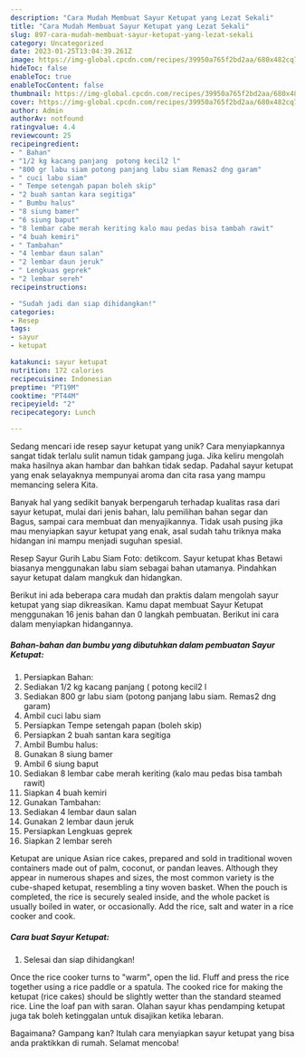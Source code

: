 ```yaml
---
description: "Cara Mudah Membuat Sayur Ketupat yang Lezat Sekali"
title: "Cara Mudah Membuat Sayur Ketupat yang Lezat Sekali"
slug: 897-cara-mudah-membuat-sayur-ketupat-yang-lezat-sekali
category: Uncategorized
date: 2023-01-25T13:04:39.261Z
image: https://img-global.cpcdn.com/recipes/39950a765f2bd2aa/680x482cq70/sayur-ketupat-foto-resep-utama.jpg
hideToc: false
enableToc: true
enableTocContent: false
thumbnail: https://img-global.cpcdn.com/recipes/39950a765f2bd2aa/680x482cq70/sayur-ketupat-foto-resep-utama.jpg
cover: https://img-global.cpcdn.com/recipes/39950a765f2bd2aa/680x482cq70/sayur-ketupat-foto-resep-utama.jpg
author: Admin
authorAv: notfound
ratingvalue: 4.4
reviewcount: 25
recipeingredient:
- " Bahan"
- "1/2 kg kacang panjang  potong kecil2 l"
- "800 gr labu siam potong panjang labu siam Remas2 dng garam"
- " cuci labu siam"
- " Tempe setengah papan boleh skip"
- "2 buah santan kara segitiga"
- " Bumbu halus"
- "8 siung bamer"
- "6 siung baput"
- "8 lembar cabe merah keriting kalo mau pedas bisa tambah rawit"
- "4 buah kemiri"
- " Tambahan"
- "4 lembar daun salan"
- "2 lembar daun jeruk"
- " Lengkuas geprek"
- "2 lembar sereh"
recipeinstructions:

- "Sudah jadi dan siap dihidangkan!"
categories:
- Resep
tags:
- sayur
- ketupat

katakunci: sayur ketupat 
nutrition: 172 calories
recipecuisine: Indonesian
preptime: "PT19M"
cooktime: "PT44M"
recipeyield: "2"
recipecategory: Lunch

---
```





Sedang mencari ide resep sayur ketupat yang unik? Cara menyiapkannya sangat tidak terlalu sulit namun tidak gampang juga. Jika keliru mengolah maka hasilnya akan hambar dan bahkan tidak sedap. Padahal sayur ketupat yang enak selayaknya mempunyai aroma dan cita rasa yang mampu memancing selera Kita.





Banyak hal yang sedikit banyak berpengaruh terhadap kualitas rasa dari sayur ketupat, mulai dari jenis bahan, lalu pemilihan bahan segar dan Bagus, sampai cara membuat dan menyajikannya. Tidak usah pusing jika mau menyiapkan sayur ketupat yang enak,      asal sudah tahu triknya maka hidangan ini mampu menjadi suguhan spesial.














Resep Sayur Gurih Labu Siam Foto: detikcom. Sayur ketupat khas Betawi biasanya menggunakan labu siam sebagai bahan utamanya. Pindahkan sayur ketupat dalam mangkuk dan hidangkan.






Berikut ini ada beberapa cara mudah dan praktis dalam mengolah sayur ketupat yang siap dikreasikan. Kamu dapat membuat Sayur Ketupat menggunakan 16 jenis bahan dan 0 langkah pembuatan. Berikut ini cara dalam menyiapkan hidangannya.

<!--inarticleads1-->

##### Bahan-bahan dan bumbu yang dibutuhkan dalam pembuatan Sayur Ketupat:

1. Persiapkan  Bahan:
1. Sediakan 1/2 kg kacang panjang ( potong kecil2 l
1. Sediakan 800 gr labu siam (potong panjang labu siam. Remas2 dng garam)
1. Ambil  cuci labu siam
1. Persiapkan  Tempe setengah papan (boleh skip)
1. Persiapkan 2 buah santan kara segitiga
1. Ambil  Bumbu halus:
1. Gunakan 8 siung bamer
1. Ambil 6 siung baput
1. Sediakan 8 lembar cabe merah keriting (kalo mau pedas bisa tambah rawit)
1. Siapkan 4 buah kemiri
1. Gunakan  Tambahan:
1. Sediakan 4 lembar daun salan
1. Gunakan 2 lembar daun jeruk
1. Persiapkan  Lengkuas geprek
1. Siapkan 2 lembar sereh


Ketupat are unique Asian rice cakes, prepared and sold in traditional woven containers made out of palm, coconut, or pandan leaves. Although they appear in numerous shapes and sizes, the most common variety is the cube-shaped ketupat, resembling a tiny woven basket. When the pouch is completed, the rice is securely sealed inside, and the whole packet is usually boiled in water, or occasionally. Add the rice, salt and water in a rice cooker and cook. 

<!--inarticleads2-->

##### Cara buat Sayur Ketupat:


1. Selesai dan siap dihidangkan!

Once the rice cooker turns to &#34;warm&#34;, open the lid. Fluff and press the rice together using a rice paddle or a spatula. The cooked rice for making the ketupat (rice cakes) should be slightly wetter than the standard steamed rice. Line the loaf pan with saran. Olahan sayur khas pendamping ketupat juga tak boleh ketinggalan untuk disajikan ketika lebaran. 

Bagaimana? Gampang kan? Itulah cara menyiapkan sayur ketupat yang bisa anda praktikkan di rumah. Selamat mencoba!
